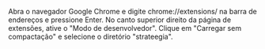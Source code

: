 Abra o navegador Google Chrome e digite chrome://extensions/ na barra de endereços e pressione Enter.
No canto superior direito da página de extensões, ative o "Modo de desenvolvedor".
Clique em "Carregar sem compactação" e selecione o diretório "strateegia".